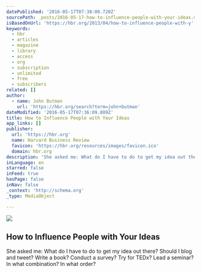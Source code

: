 ```yaml
---
datePublished: '2016-05-17T07:38:00.720Z'
sourcePath: _posts/2016-05-17-how-to-influence-people-with-your-ideas.md
isBasedOnUrl: 'https://hbr.org/2013/04/how-to-influence-people-with-y'
keywords:
  - hbr
  - articles
  - magazine
  - library
  - access
  - org
  - subscription
  - unlimited
  - free
  - subscribers
related: []
author:
  - name: John Butman
    url: 'https://hbr.org/search?term=john+butman'
dateModified: '2016-05-17T07:36:09.809Z'
title: How to Influence People with Your Ideas
app_links: []
publisher:
  url: 'https://hbr.org'
  name: Harvard Business Review
  favicon: 'https://hbr.org/resources/images/favicon.ico'
  domain: hbr.org
description: 'She asked me: What do I have to do to get my idea out there? Should I blog and tweet? Write a book? Conduct a survey? Try for TEDx? Lead a seminar? In what combination? In what order?'
inLanguage: en
starred: false
inFeed: true
hasPage: false
inNav: false
_context: 'http://schema.org'
_type: MediaObject

---
```

<article style=""><img src="https://the-grid-user-content.s3-us-west-2.amazonaws.com/f8837b44-5440-4a19-818c-62af0ceccf84.jpg" /><h1>How to Influence People with Your Ideas</h1><p>She asked me: What do I have to do to get my idea out there? Should I blog and tweet? Write a book? Conduct a survey? Try for TEDx? Lead a seminar? In what combination? In what order?</p></article>